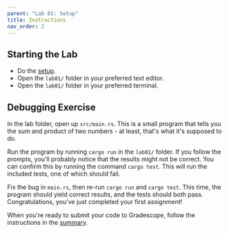 ```yaml
---
parent: "Lab 01: Setup"
title: Instructions
nav_order: 2
---
```


## Starting the Lab

 - Do the [setup](setup.md).
 - Open the `lab01/` folder in your preferred text editor.
 - Open the `lab01/` folder in your preferred terminal.

## Debugging Exercise

In the lab folder, open up `src/main.rs`. This is a small program that tells you the sum and product of two numbers - at least, that's what it's supposed to do. 

Run the program by running `cargo run` in the `lab01/` folder. If you follow the prompts, you'll probably notice that the results might not be correct. You can confirm this by running the command `cargo test`. This will run the included tests, one of which should fail.

Fix the bug in `main.rs`, then re-run `cargo run` and `cargo test`. This time, the program should yield correct results, and the tests should both pass. Congratulations, you've just completed your first assignment!

When you're ready to submit your code to Gradescope, follow the instructions in the [summary](summary.md).
